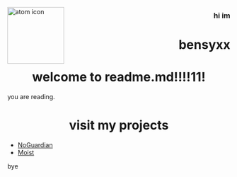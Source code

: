 <p>
  <img align=left src="https://github.com/bensyxx/.github/blob/main/atom.png" alt="atom icon" length="128" width="128">
  <h3 align=right>hi im</h3>
  <h1 align=right>bensyxx</h3>
</p>

<h1 align=center>welcome to readme.md!!!!11!</h1>
<p>you are reading.</p>

<h1 align=center>visit my projects</h1>
<ul>
  <li><a href="https://github.com/bensyxx/NoGuardian">NoGuardian</a></li>
  <li><a href="https://github.com/bensyxx/moist">Moist</a></li>
</ul>

<p>bye</p>
